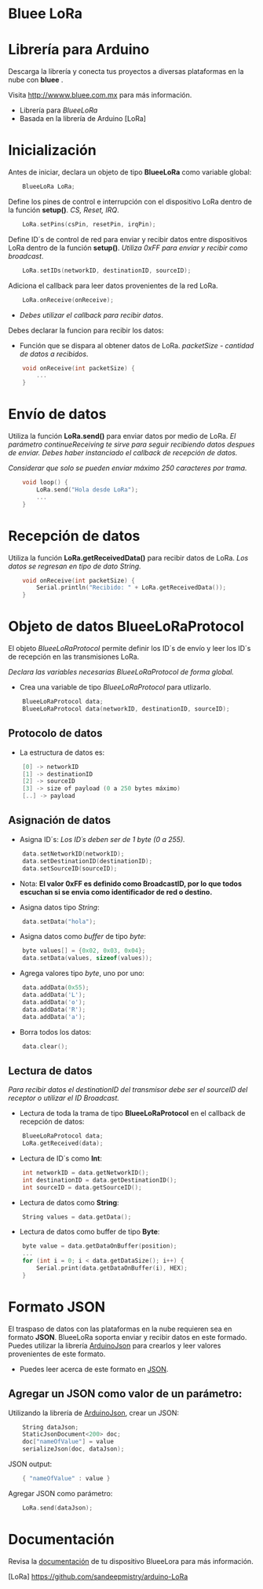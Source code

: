 # Bluee LoRa

Librería para Arduino
===========================================
Descarga la librería y conecta tus proyectos a diversas plataformas en la nube con **bluee** .

Visita http://wwww.bluee.com.mx para más información.

- Librería para *BlueeLoRa*
- Basada en la librería de Arduino [LoRa]

# Inicialización

Antes de iniciar, declara un objeto de tipo **BlueeLoRa** como variable global:
``` C++
    BlueeLoRa LoRa;
````
Define los pines de control e interrupción con el dispositivo LoRa dentro de la función **setup()**. *CS, Reset, IRQ*.
``` C++
    LoRa.setPins(csPin, resetPin, irqPin); 
````
Define ID´s de control de red para enviar y recibir datos entre dispositivos LoRa dentro de la función **setup()**. *Utiliza 0xFF para enviar y recibir como broadcast*.
``` C++
    LoRa.setIDs(networkID, destinationID, sourceID);
````
Adiciona el callback para leer datos provenientes de la red LoRa.
``` C++
    LoRa.onReceive(onReceive);
````

- *Debes utilizar el callback para recibir datos*.

Debes declarar la funcion para recibir los datos:

- Función que se dispara al obtener datos de LoRa. *packetSize - cantidad de datos a recibidos*.
``` C++
    void onReceive(int packetSize) {
		...
	}
````

# Envío de datos

Utiliza la función **LoRa.send()** para enviar datos por medio de LoRa. *El parámetro continueReceiving te sirve para seguir recibiendo datos despues de enviar. Debes haber instanciado el callback de recepción de datos.*

*Considerar que solo se pueden enviar máximo 250 caracteres por trama.*

``` C++
	void loop() {
		LoRa.send("Hola desde LoRa");
		...
	}
````

# Recepción de datos
Utiliza la función **LoRa.getReceivedData()** para recibir datos de LoRa. *Los datos se regresan en tipo de dato String.*
``` C++
	void onReceive(int packetSize) {
		Serial.println("Recibido: " + LoRa.getReceivedData());
	}
````

# Objeto de datos BlueeLoRaProtocol

El objeto *BlueeLoRaProtocol* permite definir los ID´s de envío y leer los ID´s de recepción en las transmisiones LoRa.

*Declara las variables necesarias BlueeLoRaProtocol de forma global.*

- Crea una variable de tipo *BlueeLoRaProtocol* para utlizarlo.
``` C++
	BlueeLoRaProtocol data;
	BlueeLoRaProtocol data(networkID, destinationID, sourceID);
````

## Protocolo de datos

- La estructura de datos es:
``` C++
	[0] -> networkID
	[1] -> destinationID
	[2] -> sourceID
	[3] -> size of payload (0 a 250 bytes máximo)
	[..] -> payload
```

## Asignación de datos

- Asigna ID´s: *Los ID´s deben ser de 1 byte (0 a 255).*
``` C++
    data.setNetworkID(networkID);
    data.setDestinationID(destinationID);
    data.setSourceID(sourceID);
```

- Nota: **El valor 0xFF es definido como BroadcastID, por lo que todos escuchan si se envia como identificador de red o destino.**

- Asigna datos tipo *String*:
``` C++
    data.setData("hola");
```
- Asigna datos como *buffer* de tipo *byte*:
``` C++
	byte values[] = {0x02, 0x03, 0x04};
	data.setData(values, sizeof(values));
```
- Agrega valores tipo *byte*, uno por uno:
``` C++
	data.addData(0x55);
	data.addData('L');
	data.addData('o');
	data.addData('R');
	data.addData('a');
```
- Borra todos los datos:
``` C++
	data.clear();
```

## Lectura de datos

*Para recibir datos el destinationID del transmisor debe ser el sourceID del receptor o utilizar el ID Broadcast.*

- Lectura de toda la trama de tipo **BlueeLoRaProtocol** en el callback de recepción de datos:
``` C++
	BlueeLoRaProtocol data;
	LoRa.getReceived(data);
```
- Lectura de ID´s como **Int**:
``` C++
    int networkID = data.getNetworkID();
    int destinationID = data.getDestinationID();
    int sourceID = data.getSourceID();
```
- Lectura de datos como **String**:
``` C++
    String values = data.getData();
```
- Lectura de datos como buffer de tipo **Byte**:
``` C++
	byte value = data.getDataOnBuffer(position);
	...
	for (int i = 0; i < data.getDataSize(); i++) {
		Serial.print(data.getDataOnBuffer(i), HEX);       
	}
```

# Formato JSON

El traspaso de datos con las plataformas en la nube requieren sea en formato **JSON**. BlueeLoRa soporta enviar y recibir datos en este formado. Puedes utilizar la librería [ArduinoJson] para crearlos y leer valores provenientes de este formato.

- Puedes leer acerca de este formato en [JSON].

## Agregar un JSON como valor de un parámetro:

Utilizando la librería de [ArduinoJson], crear un JSON:
``` C++
	String dataJson;  
	StaticJsonDocument<200> doc;
	doc["nameOfValue"] = value
	serializeJson(doc, dataJson);
```
JSON output:
``` C++
	{ "nameOfValue" : value }
```
Agregar JSON como parámetro:
``` C++
	LoRa.send(dataJson);
```


# Documentación

Revisa la [documentación] de tu dispositivo BlueeLora para más información.
 
[documentación]: <https://bluee.com.mx/pages/ecosistema/documentacion>
  
[ArduinoJson]: <https://arduinojson.org/>

[JSON]: <https://www.json.org/json-es.html>

[LoRa] <https://github.com/sandeepmistry/arduino-LoRa>